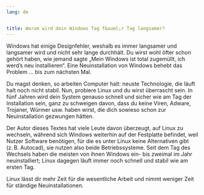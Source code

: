 ```yaml
---
lang: de


title: Warum wird dein Windows Tag f&uuml;r Tag langsamer?
---
```


Windows hat einige Designfehler, weshalb es immer langsamer und langsamer wird und nicht sehr lange durchhält. Du wirst wohl öfter schon gehört haben, wie jemand sagte „Mein Windows ist total zugemüllt, ich werd’s neu installieren“. Eine Neuinstallation von Windows behebt das Problem … bis zum nächsten Mal.

Du magst denken, so arbeiten Computer halt: neuste Technologie, die läuft halt noch nicht stabil. Nun, probiere Linux und du wirst überrascht sein. In fünf Jahren wird dein System genauso schnell und sicher wie am Tag der Installation sein, ganz zu schweigen davon, dass du keine Viren, Adware, Trojaner, Würmer usw. haben wirst, die dich sowieso schon zur Neuinstallation gezwungen hätten.

Der Autor dieses Textes hat viele Leute davon überzeugt, auf Linux zu wechseln, während sich Windows weiterhin auf der Festplatte befindet, weil Nutzer Software benötigen, für die es unter Linux keine Alternativen gibt (z.&#x202f;B. Autocad), sie nutzen also beide Betriebssysteme. Seit dem Tag des Wechsels haben die meisten von ihnen Windows ein- bis zweimal im Jahr neuinstalliert; Linux dagegen läuft immer noch schnell und stabil wie am ersten Tag.


Linux lässt dir mehr Zeit für die wesentliche Arbeit und nimmt weniger Zeit für ständige Neuinstallationen.




